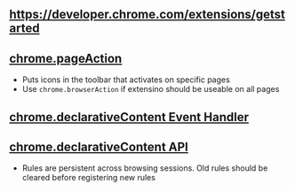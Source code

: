 
## https://developer.chrome.com/extensions/getstarted

## [chrome.pageAction](https://developer.chrome.com/extensions/pageAction)

- Puts icons in the toolbar that activates on specific pages
- Use `chrome.browserAction` if extensino should be useable on all pages

## [chrome.declarativeContent Event Handler](https://developer.chrome.com/extensions/events#declarative)

## [chrome.declarativeContent API](https://developer.chrome.com/extensions/declarativeContent)

- Rules are persistent across browsing sessions. Old rules should be cleared before registering new rules